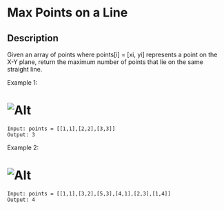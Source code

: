 # Max Points on a Line

## Description

Given an array of points where points[i] = [xi, yi] represents a point on the X-Y plane, return the maximum number of points that lie on the same straight line.

Example 1:

# ![Alt](https://assets.leetcode.com/uploads/2021/03/27/perectrec1-plane.jpg)
```
Input: points = [[1,1],[2,2],[3,3]]
Output: 3
```

Example 2:

# ![Alt](https://assets.leetcode.com/uploads/2021/03/27/perectrec1-plane.jpg)
```
Input: points = [[1,1],[3,2],[5,3],[4,1],[2,3],[1,4]]
Output: 4
```

<!-- # ![Alt](https://assets.leetcode.com/uploads/2021/03/27/perectrec1-plane.jpg) -->